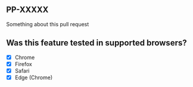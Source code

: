 ## PP-XXXXX

Something about this pull request

## Was this feature tested in supported browsers?

- [x] Chrome
- [x] Firefox
- [x] Safari
- [x] Edge (Chrome)
